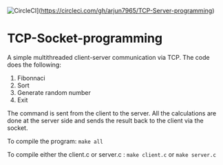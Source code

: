 
![CircleCI](https://circleci.com/gh/arjun7965/TCP-Server-programming.svg?style=svg)](https://circleci.com/gh/arjun7965/TCP-Server-programming)

# TCP-Socket-programming
A simple multithreaded client-server communication via TCP. The code does the following:
  1. Fibonnaci
  2. Sort
  3. Generate random number
  4. Exit

The command is sent from the client to the server. All the calculations are done at the server side and sends the result back to the client via the socket.

To compile the program: 
```make all```

To compile either the client.c or server.c :
```make client.c```
or
```make server.c```
